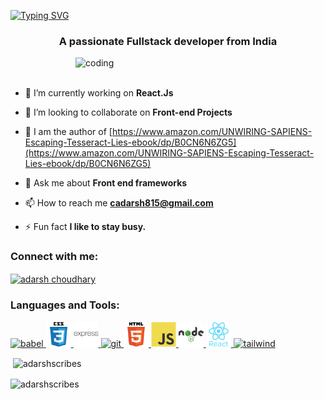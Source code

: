 <a href="https://git.io/typing-svg"><img src="https://readme-typing-svg.demolab.com?font=Figtree&weight=800&size=31&pause=1000&center=true&vCenter=true&random=false&width=435&lines=I'm+Adarsh+Choudhary.;I'm+a+Coder.;I'm+a+Full-Stack+Developer.;I'm+a+Front-End+Developer." alt="Typing SVG" /></a>
<h3 align="center">A passionate Fullstack developer from India</h3>

<img align="right" alt="coding" width="400" src="https://camo.githubusercontent.com/19db51af5f90f1b152bc0b9078f5fe97053955be5074f03f17019c70345bdcdb/68747470733a2f2f6d69726f2e6d656469756d2e636f6d2f6d61782f313336302f302a37513379765349765f7430696f4a2d5a2e676966">

<br>
<br>

- 🔭 I’m currently working on **React.Js**

- 👯 I’m looking to collaborate on **Front-end Projects**

- 📝 I am the author of [https://www.amazon.com/UNWIRING-SAPIENS-Escaping-Tesseract-Lies-ebook/dp/B0CN6N6ZG5](https://www.amazon.com/UNWIRING-SAPIENS-Escaping-Tesseract-Lies-ebook/dp/B0CN6N6ZG5)

- 💬 Ask me about **Front end frameworks**

- 📫 How to reach me **cadarsh815@gmail.com**

- ⚡ Fun fact **I like to stay busy.**

<h3 align="left">Connect with me:</h3>
<p align="left">
<a href="https://linkedin.com/in/adarsh choudhary" target="blank"><img align="center" src="https://raw.githubusercontent.com/rahuldkjain/github-profile-readme-generator/master/src/images/icons/Social/linked-in-alt.svg" alt="adarsh choudhary" height="30" width="40" /></a>
</p>

<h3 align="left">Languages and Tools:</h3>
<p align="left"> <a href="https://babeljs.io/" target="_blank" rel="noreferrer"> <img src="https://www.vectorlogo.zone/logos/babeljs/babeljs-icon.svg" alt="babel" width="40" height="40"/> </a> <a href="https://www.w3schools.com/css/" target="_blank" rel="noreferrer"> <img src="https://raw.githubusercontent.com/devicons/devicon/master/icons/css3/css3-original-wordmark.svg" alt="css3" width="40" height="40"/> </a> <a href="https://expressjs.com" target="_blank" rel="noreferrer"> <img src="https://raw.githubusercontent.com/devicons/devicon/master/icons/express/express-original-wordmark.svg" alt="express" width="40" height="40"/> </a> <a href="https://git-scm.com/" target="_blank" rel="noreferrer"> <img src="https://www.vectorlogo.zone/logos/git-scm/git-scm-icon.svg" alt="git" width="40" height="40"/> </a> <a href="https://www.w3.org/html/" target="_blank" rel="noreferrer"> <img src="https://raw.githubusercontent.com/devicons/devicon/master/icons/html5/html5-original-wordmark.svg" alt="html5" width="40" height="40"/> </a> <a href="https://developer.mozilla.org/en-US/docs/Web/JavaScript" target="_blank" rel="noreferrer"> <img src="https://raw.githubusercontent.com/devicons/devicon/master/icons/javascript/javascript-original.svg" alt="javascript" width="40" height="40"/> </a> <a href="https://nodejs.org" target="_blank" rel="noreferrer"> <img src="https://raw.githubusercontent.com/devicons/devicon/master/icons/nodejs/nodejs-original-wordmark.svg" alt="nodejs" width="40" height="40"/> </a> <a href="https://reactjs.org/" target="_blank" rel="noreferrer"> <img src="https://raw.githubusercontent.com/devicons/devicon/master/icons/react/react-original-wordmark.svg" alt="react" width="40" height="40"/> </a> <a href="https://tailwindcss.com/" target="_blank" rel="noreferrer"> <img src="https://www.vectorlogo.zone/logos/tailwindcss/tailwindcss-icon.svg" alt="tailwind" width="40" height="40"/> </a> </p>

<p>&nbsp;<img align="center" src="https://github-readme-stats.vercel.app/api?username=adarshscribes&show_icons=true&locale=en" alt="adarshscribes" /></p>

<p><img align="center" src="https://github-readme-streak-stats.herokuapp.com/?user=adarshscribes&" alt="adarshscribes" /></p>
